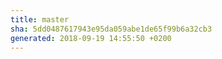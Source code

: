 ```yaml
---
title: master
sha: 5dd0487617943e95da059abe1de65f99b6a32cb3
generated: 2018-09-19 14:55:50 +0200
---
```


